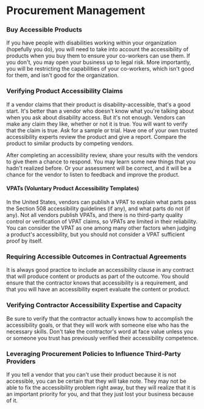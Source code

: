 # Procurement Management

### Buy Accessible Products

If you have people with disabilities working within your organization (hopefully you do), you will need to take into account the accessibility of products when you buy them to ensure your co-workers can use them. If you don't, you may open your business up to legal risk. More importantly, you will be restricting the capabilities of your co-workers, which isn't good for them, and isn't good for the organization.

### Verifying Product Accessibility Claims

If a vendor claims that their product is disability-accessible, that's a good start. It's better than a vendor who doesn't know what you're talking about when you ask about disability access. But it's not enough. Vendors can make any claim they like, whether or not it is true. You will want to verify that the claim is true. Ask for a sample or trial. Have one of your own trusted accessibility experts review the product and give a report. Compare the product to similar products by competing vendors.

After completing an accessibility review, share your results with the vendors to give them a chance to respond. You may learn some new things that you hadn't realized before. Or your assessment will be correct, and it will be a chance for the vendor to listen to feedback and improve the product.&#x20;

#### VPATs (Voluntary Product Accessibility Templates)

In the United States, vendors can publish a VPAT to explain what parts pass the Section 508 accessibility guidelines (if any), and what parts do not (if any). Not all vendors publish VPATs, and there is no third-party quality control or verification of VPAT claims, so VPATs are limited in their reliability. You can consider the VPAT as one among many other factors when judging a product's accessibility, but you should not consider a VPAT sufficient proof by itself.

### Requiring Accessible Outcomes in Contractual Agreements

It is always good practice to include an accessibility clause in any contract that will produce content or products as part of the outcome. You should ensure that the contractor knows that accessibility is a requirement, and that you will have an accessibility expert evaluate the content or product.

### Verifying Contractor Accessibility Expertise and Capacity

Be sure to verify that the contractor actually knows how to accomplish the accessibility goals, or that they will work with someone else who has the necessary skills. Don't take the contractor's word at face value unless you or someone you trust has previously verified their accessibility competence.

### Leveraging Procurement Policies to Influence Third-Party Providers

If you tell a vendor that you can't use their product because it is not accessible, you can be certain that they will take note. They may not be able to fix the accessibility problem right away, but they will realize that it is an important priority for you, and that they just lost your business because of it.
